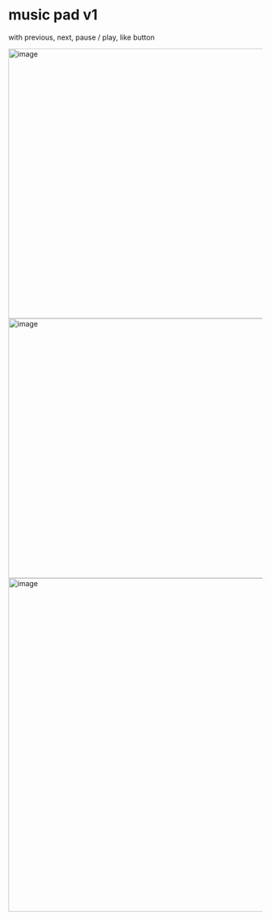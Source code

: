 # music pad v1
with previous, next, pause / play, like button

<img width="791" height="534" alt="image" src="https://github.com/user-attachments/assets/4dd82ddc-7028-43c9-a66c-596ca75619ec" />
<img width="796" height="514" alt="image" src="https://github.com/user-attachments/assets/6deead7f-8e89-4039-8e81-3b1f9cac0785" />
<img width="1031" height="660" alt="image" src="https://github.com/user-attachments/assets/cee78cf9-d624-4320-b5a1-4336602e7f22" />
